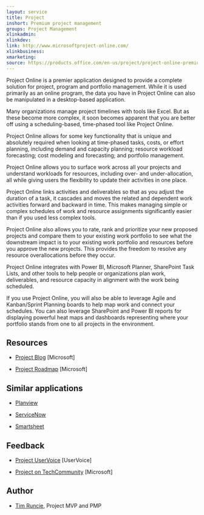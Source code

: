 ```yaml
---
layout: service
title: Project
inshort: Premium project management
groups: Project Management
xlinkadmin: 
xlinkdev: 
link: http://www.microsoftproject-online.com/
xlinkbusiness: 
xmarketing: 
source: https://products.office.com/en-us/project/project-online-premium
---
```

Project Online is a premier application designed to provide a complete solution for project, program and portfolio management. While it is used primarily as an online program, the data you have in Project Online can also be manipulated in a desktop-based application.

Many organizations manage project timelines with tools like Excel. But as these become more complex, it soon becomes apparent that you are better off using a scheduling-based, time-phased tool like Project Online.

Project Online allows for some key functionality that is unique and absolutely required when looking at time-phased tasks, costs, or effort planning, including demand and capacity planning; resource workload forecasting; cost modeling and forecasting; and portfolio management.

Project Online allows you to surface work across all your projects and understand workloads for resources, including over- and under-allocation, all while giving users the flexibility to update their activities in one place.

Project Online links activities and deliverables so that as you adjust the duration of a task, it cascades and moves the related and dependent work activities forward and backward in time. This makes managing simple or complex schedules of work and resource assignments significantly easier than if you used less complex tools.

Project Online also allows you to rate, rank and prioritize your new proposed projects and compare them to your existing work portfolio to see what the downstream impact is to your existing work portfolio and resources before you approve the new projects. This provides the freedom to resolve any resource overallocations before they occur.

Project Online integrates with Power BI, Microsoft Planner, SharePoint Task Lists, and other tools to help people or organizations plan work, deliverables, and resource capacity in alignment with the work being scheduled.

If you use Project Online, you will also be able to leverage Agile and Kanban/Sprint Planning boards to help map work and connect your schedules. You can also leverage SharePoint and Power BI reports for displaying powerful heat maps and dashboards representing where your portfolio stands from one to all projects in the environment.

Resources
---------

-   [Project Blog](https://techcommunity.microsoft.com/t5/Project-Blog/bg-p/ProjectBlog)
    \[Microsoft\]

-   [Project Roadmap](https://www.microsoft.com/en-us/microsoft-365/roadmap?filters=&searchterms=project)
    \[Microsoft\]


Similar applications
--------------------

-   [Planview](https://www.planview.com/)

-   [ServiceNow](https://www.servicenow.com/solutions/role/project-management.html)

-   [Smartsheet](https://www.smartsheet.com/)

Feedback
---------

-   [Project UserVoice](https://microsoftproject.uservoice.com/forums/218133-microsoft-project)
    \[UserVoice\]
    
-   [Project on TechCommunity](https://techcommunity.microsoft.com/t5/Project/ct-p/Project)
    \[Microsoft\]

Author
---------

-   [Tim Runcie](https://www.linkedin.com/in/timruncie/), Project MVP and PMP


